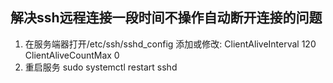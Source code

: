 
## 解决ssh远程连接一段时间不操作自动断开连接的问题
1. 在服务端器打开/etc/ssh/sshd_config 添加或修改:
ClientAliveInterval 120
ClientAliveCountMax 0
2. 重启服务
sudo systemctl restart sshd

